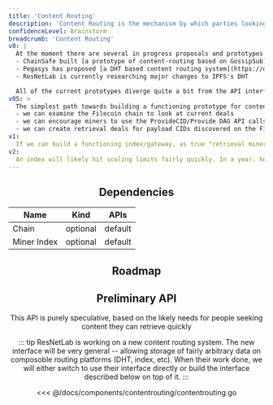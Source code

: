 ```yaml
---
title: 'Content Routing'
description: 'Content Routing is the mechanism by which parties looking for content in the network identify parties providing that content'
confidenceLevel: Brainstorm
breadcrumb: 'Content Routing'
v0: |
  At the moment there are several in progress proposals and prototypes for content routing:
  - ChainSafe built [a prototype of content-routing based on GossipSub](https://github.com/ChainSafe/fil-secondary-retrieval-markets)
  - Pegasys has proposed [a DHT based content routing system](https://docs.google.com/document/d/13pWpEU7wmWR0t4fnrGqKDnG-idiDrJwfBDi7z366Dfg/edit#heading=h.xl8ulbm31o3h)
  - ResNetLab is currently researching major changes to IPFS's DHT

  All of the current prototypes diverge quite a bit from the API interface described below.
v05: >
  The simplest path towards building a functioning prototype for content-routing for the retrieval market is to build a global index of content (i.e. a gateway). There are some very clear directions we can go to assemble such an index:
  - we can examine the Filecoin chain to look at current deals
  - we can encourage miners to use the ProvideCID/Provide DAG API calls to post CIDs for data they are storing
  - we can create retrieval deals for payload CIDs discovered on the Filecoin chain, then add other CIDs contained in the retrieved piece to the index
v1:
  If we can build a functioning index/gateway, as true "retrieval miners" come online, they can also use the existing APIs continue to augment the index above.
v2:
  An index will likely hit scaling limits fairly quickly. In a year, hopefully ResNetLab's content routing efforts will produce clear next steps for more scalable solutions
---
```


<Header />

## Dependencies

| Name | Kind | APIs |
| ---- | ---- | ---- |
| Chain | optional | default |
| Miner Index | optional | default |

## Roadmap

<RoadMapPage />

## Preliminary API

This API is purely speculative, based on the likely needs for people seeking content they can retrieve quickly

::: tip
ResNetLab is working on a new content routing system. The new interface will be very general -- allowing storage of fairly arbitrary data on composoble routing platforms (DHT, index, etc). When their work done, we will either switch to use their interface directly or build the interface described below on top of it.
:::

<<< @/docs/components/contentrouting/contentrouting.go
